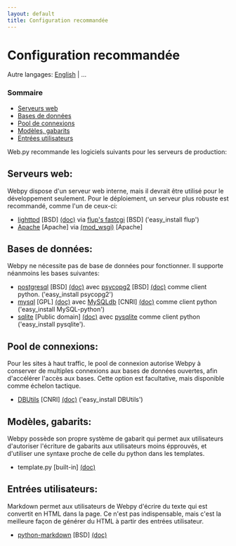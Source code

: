 ```yaml
---
layout: default
title: Configuration recommandée
---
```


# Configuration recommandée

Autre langages: [English](/recommended_setup) | ...

### Sommaire

* [Serveurs web](#webserver)
* [Bases de données](#database)
* [Pool de connexions](#pool)
* [Modèles, gabarits](#template)
* [Entrées utilisateurs](#userinput)

Web.py recommande les logiciels suivants pour les serveurs de production:

<h2 id="webserver">Serveurs web:</h2>

Webpy dispose d'un serveur web interne, mais il devrait être utilisé pour le développement seulement. Pour le déploiement, un serveur plus robuste est recommandé, comme l'un de ceux-ci:

*  [lighttpd](http://www.lighttpd.net/download/) [BSD] [(doc)](http://trac.lighttpd.net/trac/wiki/#ReferenceDocumentation) via [flup's fastcgi](http://trac.saddi.com/flup) [BSD] ('easy_install flup')
*  [Apache](http://www.apache.org/) [Apache] via [(mod_wsgi)](http://code.google.com/p/modwsgi/) [Apache]

<h2 id="database">Bases de données:</h2>

Webpy ne nécessite pas de base de données pour fonctionner. Il supporte néanmoins les bases suivantes:

*  [postgresql](http://www.postgresql.org/download/) [BSD] [(doc)](http://www.postgresql.org/docs/) avec [psycopg2](http://initd.org/pub/software/psycopg/) [BSD] [(doc)](http://www.initd.org/tracker/psycopg/wiki/PsycopgTwo) comme client python. ('easy_install psycopg2')
*  [mysql](http://dev.mysql.com/downloads/mysql/5.0.html) [GPL] [(doc)](http://www.mysql.org/doc/) avec [MySQLdb](http://sourceforge.net/project/showfiles.php?group_id=22307) [CNRI] [(doc)](http://mysql-python.sourceforge.net/MySQLdb.html) comme client python ('easy_install MySQL-python')
*  [sqlite](http://www.sqlite.org/) [Public domain] [(doc)](http://www.sqlite.org/docs.html) avec [pysqlite](http://code.google.com/p/pysqlite/) comme client python ('easy_install pysqlite').

<h2 id="pool">Pool de connexions:</h2>

Pour les sites à haut traffic, le pool de connexion autorise Webpy à conserver de multiples connexions aux bases de données ouvertes, afin d'accélérer l'accès aux bases. Cette option est facultative, mais disponible comme échelon tactique.

*  [DBUtils](http://www.w4py.org/downloads/DBUtils/) [CNRI] [(doc)](http://www.webwareforpython.org/DBUtils/Docs/UsersGuide.html) ('easy_install DBUtils')

<h2 id="template">Modèles, gabarits:</h2>

Webpy possède son propre système de gabarit qui permet aux utilisateurs d'autoriser l'écriture de gabarits aux utilisateurs moins épprouvés, et d'utiliser une syntaxe proche de celle du python dans les templates.

*  template.py [built-in] [(doc)](/docs/0.3/templetor.fr)

<h2 id="userinput">Entrées utilisateurs:</h2>

Markdown permet aux utilisateurs de Webpy d'écrire du texte qui est convertit en HTML dans la page. Ce n'est pas indispensable, mais c'est la meilleure façon de générer du HTML à partir des entrées utilisateur.

*  [python-markdown](http://sourceforge.net/project/showfiles.php?group_id=153041) [BSD] [(doc)](http://www.freewisdom.org/projects/python-markdown/)